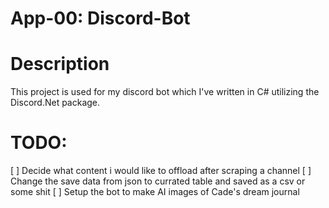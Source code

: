 # App-00: Discord-Bot

# Description
This project is used for my discord bot which I've written in C# utilizing the Discord.Net package.

# TODO:
[ ] Decide what content i would like to offload after scraping a channel
[ ] Change the save data from json to currated table and saved as a csv or some shit
[ ] Setup the bot to make AI images of Cade's dream journal
